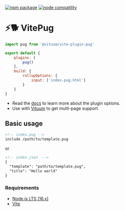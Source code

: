<a href="https://npmjs.com/package/@vituum/vite-plugin-pug"><img src="https://img.shields.io/npm/v/@vituum/vite-plugin-pug.svg" alt="npm package"></a>
<a href="https://nodejs.org/en/about/releases/"><img src="https://img.shields.io/node/v/@vituum/vite-plugin-pug.svg" alt="node compatility"></a>

# ⚡️🐕 VitePug

```js
import pug from '@vituum/vite-plugin-pug'

export default {
    plugins: [
        pug()
    ],
    build: {
        rollupOptions: {
            input: ['index.pug.html']
        }
    }
}
```

* Read the [docs](https://vituum.dev/plugins/pug.html) to learn more about the plugin options.
* Use with [Vituum](https://vituum.dev) to get multi-page support.

## Basic usage

```html
<!-- index.pug -->
include /path/to/template.pug
```
or
```html
<!-- index.json  -->
{
  "template": "path/to/template.pug",
  "title": "Hello world"
}
```

### Requirements

- [Node.js LTS (16.x)](https://nodejs.org/en/download/)
- [Vite](https://vitejs.dev/)
